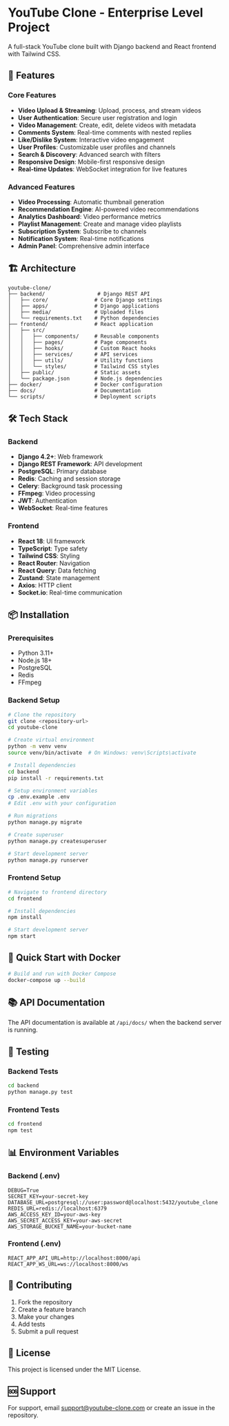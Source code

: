 # YouTube Clone - Enterprise Level Project

A full-stack YouTube clone built with Django backend and React frontend with Tailwind CSS.

## 🚀 Features

### Core Features
- **Video Upload & Streaming**: Upload, process, and stream videos
- **User Authentication**: Secure user registration and login
- **Video Management**: Create, edit, delete videos with metadata
- **Comments System**: Real-time comments with nested replies
- **Like/Dislike System**: Interactive video engagement
- **User Profiles**: Customizable user profiles and channels
- **Search & Discovery**: Advanced search with filters
- **Responsive Design**: Mobile-first responsive design
- **Real-time Updates**: WebSocket integration for live features

### Advanced Features
- **Video Processing**: Automatic thumbnail generation
- **Recommendation Engine**: AI-powered video recommendations
- **Analytics Dashboard**: Video performance metrics
- **Playlist Management**: Create and manage video playlists
- **Subscription System**: Subscribe to channels
- **Notification System**: Real-time notifications
- **Admin Panel**: Comprehensive admin interface

## 🏗️ Architecture

```
youtube-clone/
├── backend/                 # Django REST API
│   ├── core/               # Core Django settings
│   ├── apps/               # Django applications
│   ├── media/              # Uploaded files
│   └── requirements.txt    # Python dependencies
├── frontend/               # React application
│   ├── src/
│   │   ├── components/     # Reusable components
│   │   ├── pages/          # Page components
│   │   ├── hooks/          # Custom React hooks
│   │   ├── services/       # API services
│   │   ├── utils/          # Utility functions
│   │   └── styles/         # Tailwind CSS styles
│   ├── public/             # Static assets
│   └── package.json        # Node.js dependencies
├── docker/                 # Docker configuration
├── docs/                   # Documentation
└── scripts/                # Deployment scripts
```

## 🛠️ Tech Stack

### Backend
- **Django 4.2+**: Web framework
- **Django REST Framework**: API development
- **PostgreSQL**: Primary database
- **Redis**: Caching and session storage
- **Celery**: Background task processing
- **FFmpeg**: Video processing
- **JWT**: Authentication
- **WebSocket**: Real-time features

### Frontend
- **React 18**: UI framework
- **TypeScript**: Type safety
- **Tailwind CSS**: Styling
- **React Router**: Navigation
- **React Query**: Data fetching
- **Zustand**: State management
- **Axios**: HTTP client
- **Socket.io**: Real-time communication

## 📦 Installation

### Prerequisites
- Python 3.11+
- Node.js 18+
- PostgreSQL
- Redis
- FFmpeg

### Backend Setup
```bash
# Clone the repository
git clone <repository-url>
cd youtube-clone

# Create virtual environment
python -m venv venv
source venv/bin/activate  # On Windows: venv\Scripts\activate

# Install dependencies
cd backend
pip install -r requirements.txt

# Setup environment variables
cp .env.example .env
# Edit .env with your configuration

# Run migrations
python manage.py migrate

# Create superuser
python manage.py createsuperuser

# Start development server
python manage.py runserver
```

### Frontend Setup
```bash
# Navigate to frontend directory
cd frontend

# Install dependencies
npm install

# Start development server
npm start
```

## 🚀 Quick Start with Docker

```bash
# Build and run with Docker Compose
docker-compose up --build
```

## 📚 API Documentation

The API documentation is available at `/api/docs/` when the backend server is running.

## 🧪 Testing

### Backend Tests
```bash
cd backend
python manage.py test
```

### Frontend Tests
```bash
cd frontend
npm test
```

## 📊 Environment Variables

### Backend (.env)
```env
DEBUG=True
SECRET_KEY=your-secret-key
DATABASE_URL=postgresql://user:password@localhost:5432/youtube_clone
REDIS_URL=redis://localhost:6379
AWS_ACCESS_KEY_ID=your-aws-key
AWS_SECRET_ACCESS_KEY=your-aws-secret
AWS_STORAGE_BUCKET_NAME=your-bucket-name
```

### Frontend (.env)
```env
REACT_APP_API_URL=http://localhost:8000/api
REACT_APP_WS_URL=ws://localhost:8000/ws
```

## 🤝 Contributing

1. Fork the repository
2. Create a feature branch
3. Make your changes
4. Add tests
5. Submit a pull request

## 📄 License

This project is licensed under the MIT License.

## 🆘 Support

For support, email support@youtube-clone.com or create an issue in the repository. 